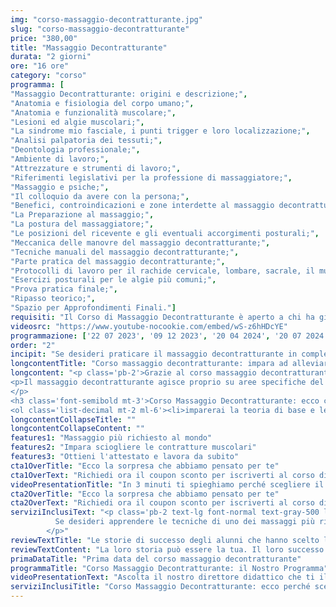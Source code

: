```yaml
---
img: "corso-massaggio-decontratturante.jpg"
slug: "corso-massaggio-decontratturante"
price: "380,00"
title: "Massaggio Decontratturante"
durata: "2 giorni"
ore: "16 ore"
category: "corso"
programma: [
"Massaggio Decontratturante: origini e descrizione;",
"Anatomia e fisiologia del corpo umano;",
"Anatomia e funzionalità muscolare;",
"Lesioni ed algie muscolari;",
"La sindrome mio fasciale, i punti trigger e loro localizzazione;",
"Analisi palpatoria dei tessuti;",
"Deontologia professionale;",
"Ambiente di lavoro;",
"Attrezzature e strumenti di lavoro;",
"Riferimenti legislativi per la professione di massaggiatore;",
"Massaggio e psiche;",
"Il colloquio da avere con la persona;",
"Benefici, controindicazioni e zone interdette al massaggio decontratturante;",
"La Preparazione al massaggio;",
"La postura del massaggiatore;",
"Le posizioni del ricevente e gli eventuali accorgimenti posturali;",
"Meccanica delle manovre del massaggio decontratturante;",
"Tecniche manuali del massaggio decontratturante;",
"Parte pratica del massaggio decontratturante;",
"Protocolli di lavoro per il rachide cervicale, lombare, sacrale, il muscolo piriforme e gli arti inferiori;",
"Esercizi posturali per le algie più comuni;",
"Prova pratica finale;",
"Ripasso teorico;",
"Spazio per Approfondimenti Finali."]
requisiti: "Il Corso di Massaggio Decontratturante è aperto a chi ha già un'esperienza di base precedente e soprattutto una conoscenza delle tecniche occidentali del Massaggio Classico Svedese, quali sfioramenti, frizioni, impastamenti, vibrazioni e percussioni, in tutte le loro varianti."
videosrc: "https://www.youtube-nocookie.com/embed/wS-z6hHDcYE"
programmazione: ['22 07 2023', '09 12 2023', '20 04 2024', '20 07 2024', '14 12 2024']  
order: "2"
incipit: "Se desideri praticare il massaggio decontratturante in completa autonomia, questo è il corso ideale. <span class='block py-2'>Cosa aspetti? Scopri subito la nostra offerta formativa e iscriviti al corso massaggio decontratturante.</span>"
longcontentTitle: "Corso massaggio decontratturante: impara ad alleviare il dolore muscolare"            
longcontent: "<p class='pb-2'>Grazie al corso massaggio decontratturante, apprenderai come alleviare il dolore muscolare causato dalle contratture che possono derivare da sforzi, posture errate, stress o traumi.</p> 
<p>Il massaggio decontratturante agisce proprio su aree specifiche del corpo, come gli arti inferiori, la schiena o la zona lombare ed esercita un’azione preventiva sulle infiammazioni rilassando i muscoli. È una tecnica molto usata in ambito sportivo, ma anche da chi soffre di tensioni muscolari croniche o acute. 
</p>
<h3 class='font-semibold mt-3'>Corso Massaggio Decontratturante: ecco cosa apprenderai</h3><p class='mt-1'>Durante il corso di massaggio decontratturante:</p>
<ol class='list-decimal mt-2 ml-6'><li>imparerai la teoria di base e le tecniche pratiche del massaggio decontratturante;</li><li>studierai le principali algie muscolari, i benefici e le controindicazioni del massaggio;</li><li>approfondirai le tecniche per individuare e sciogliere i Punti Trigger, ovvero i punti dove si localizza il dolore</li></ol><p class='mt-2'>Il corso ti renderà in grado di praticare un massaggio decontratturante efficace e sicuro, ottenendo un rilassamento totale della muscolatura trattata.</p>"
longcontentCollapseTitle: ""
longcontentCollapseContent: ""
features1: "Massaggio più richiesto al mondo"
features2: "Impara sciogliere le contratture muscolari"
features3: "Ottieni l'attestato e lavora da subito"  
cta1OverTitle: "Ecco la sorpresa che abbiamo pensato per te"
cta1OverText: "Richiedi ora il coupon sconto per iscriverti al corso di massaggio decontratturante"
videoPresentationTitle: "In 3 minuti ti spieghiamo perché scegliere il corso di massaggio decontratturante"
cta2OverTitle: "Ecco la sorpresa che abbiamo pensato per te"
cta2OverText: "Richiedi ora il coupon sconto per iscriverti al corso di massaggio decontratturante"
serviziInclusiText: "<p class='pb-2 text-lg font-normal text-gray-500 lg:text-xl sm:px-16 lg:px-48 text-justify'>
          Se desideri apprendere le tecniche di uno dei massaggi più richiesti al mondo, devi assolutamente iscriverti al nostro corso di massaggio decontratturante.  In soli due giorni di formazione avrai tutti gli strumenti per poter eseguire questa tecnica di massaggio in completa autonomia. Cosa aspetti? Contattaci subito per avere tutte le informazioni su come iscriverti al corso
        </p>"
reviewTextTitle: "Le storie di successo degli alunni che hanno scelto la nostra scuola di massaggio"        
reviewTextContent: "La loro storia può essere la tua. Il loro successo puoi ottenerlo anche tu.<span class='block py-2'>Cosa aspetti? Scegli anche tu di essere finalmente felice del lavoro che scegli.</span>" 
primaDataTitle: "Prima data del corso massaggio decontratturante"
programmaTitle: "Corso Massaggio Decontratturante: il Nostro Programma" 
videoPresentationText: "Ascolta il nostro direttore didattico che ti illustra i vantaggi di scegliere il corso massaggio decontratturante."
serviziInclusiTitle: "Corso Massaggio Decontratturante: ecco perché sceglierlo"
---
```

